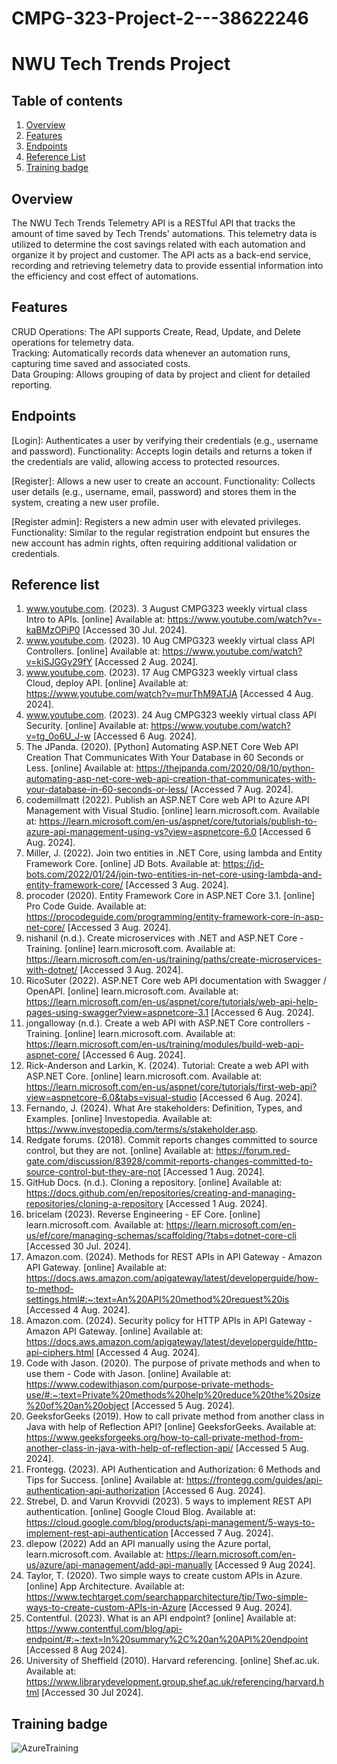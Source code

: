 # CMPG-323-Project-2---38622246
# NWU Tech Trends Project

## Table of contents
1. [Overview](#overview)
2. [Features](#features)
3. [Endpoints](#endpoints)
4. [Reference List](#reference-list)
5. [Training badge](#training-badge)
   
## Overview
The NWU Tech Trends Telemetry API is a RESTful API that tracks the amount of time saved by Tech Trends' automations. This telemetry data is utilized to determine the cost savings related with each automation and organize it by project and customer. The API acts as a back-end service, recording and retrieving telemetry data to provide essential information into the efficiency and cost effect of automations.

## Features
CRUD Operations: The API supports Create, Read, Update, and Delete operations for telemetry data.                       
Tracking: Automatically records data whenever an automation runs, capturing time saved and associated costs.                                     
Data Grouping: Allows grouping of data by project and client for detailed reporting.

## Endpoints
[Login]: Authenticates a user by verifying their credentials (e.g., username and password). 
Functionality: Accepts login details and returns a token if the credentials are valid, allowing access to protected resources.

[Register]: Allows a new user to create an account. 
Functionality: Collects user details (e.g., username, email, password) and stores them in the system, creating a new user profile.

[Register admin]: Registers a new admin user with elevated privileges.
Functionality: Similar to the regular registration endpoint but ensures the new account has admin rights, often requiring additional validation or credentials.

## Reference list

1. www.youtube.com. (2023). 3 August CMPG323 weekly virtual class Intro to APIs. [online] Available at: https://www.youtube.com/watch?v=-kaBMzOPiP0 [Accessed 30 Jul. 2024].
2. www.youtube.com. (2023). 10 Aug CMPG323 weekly virtual class API Controllers. [online] Available at: https://www.youtube.com/watch?v=kiSJGGy29fY [Accessed 2 Aug. 2024].
3. www.youtube.com. (2023). 17 Aug CMPG323 weekly virtual class Cloud, deploy API. [online] Available at: https://www.youtube.com/watch?v=murThM9ATJA [Accessed 4 Aug. 2024].‌
4. www.youtube.com. (2023). 24 Aug CMPG323 weekly virtual class API Security. [online] Available at: https://www.youtube.com/watch?v=tg_0o6U_J-w [Accessed 6 Aug. 2024].
5. The JPanda. (2020). [Python] Automating ASP.NET Core Web API Creation That Communicates With Your Database in 60 Seconds or Less. [online] Available at: https://thejpanda.com/2020/08/10/python-automating-asp-net-core-web-api-creation-that-communicates-with-your-database-in-60-seconds-or-less/ [Accessed 7 Aug. 2024].
6. codemillmatt (2022). Publish an ASP.NET Core web API to Azure API Management with Visual Studio. [online] learn.microsoft.com. Available at: https://learn.microsoft.com/en-us/aspnet/core/tutorials/publish-to-azure-api-management-using-vs?view=aspnetcore-6.0 [Accessed 6 Aug. 2024].
7. Miller, J. (2022). Join two entities in .NET Core, using lambda and Entity Framework Core. [online] JD Bots. Available at: https://jd-bots.com/2022/01/24/join-two-entities-in-net-core-using-lambda-and-entity-framework-core/ [Accessed 3 Aug. 2024].
8. procoder (2020). Entity Framework Core in ASP.NET Core 3.1. [online] Pro Code Guide. Available at: https://procodeguide.com/programming/entity-framework-core-in-asp-net-core/ [Accessed 3 Aug. 2024].
9. nishanil (n.d.). Create microservices with .NET and ASP.NET Core - Training. [online] learn.microsoft.com. Available at: https://learn.microsoft.com/en-us/training/paths/create-microservices-with-dotnet/ [Accessed 3 Aug. 2024].
10. RicoSuter (2022). ASP.NET Core web API documentation with Swagger / OpenAPI. [online] learn.microsoft.com. Available at: https://learn.microsoft.com/en-us/aspnet/core/tutorials/web-api-help-pages-using-swagger?view=aspnetcore-3.1 [Accessed 6 Aug. 2024].
11. jongalloway (n.d.). Create a web API with ASP.NET Core controllers - Training. [online] learn.microsoft.com. Available at: https://learn.microsoft.com/en-us/training/modules/build-web-api-aspnet-core/ [Accessed 6 Aug. 2024].
12. Rick-Anderson and Larkin, K. (2024). Tutorial: Create a web API with ASP.NET Core. [online] learn.microsoft.com. Available at: https://learn.microsoft.com/en-us/aspnet/core/tutorials/first-web-api?view=aspnetcore-6.0&tabs=visual-studio [Accessed 6 Aug. 2024].
13. Fernando, J. (2024). What Are stakeholders: Definition, Types, and Examples. [online] Investopedia. Available at: https://www.investopedia.com/terms/s/stakeholder.asp.
14. Redgate forums. (2018). Commit reports changes committed to source control, but they are not. [online] Available at: https://forum.red-gate.com/discussion/83928/commit-reports-changes-committed-to-source-control-but-they-are-not [Accessed 1 Aug. 2024].
15. GitHub Docs. (n.d.). Cloning a repository. [online] Available at: https://docs.github.com/en/repositories/creating-and-managing-repositories/cloning-a-repository [Accessed 1 Aug. 2024].
16. bricelam (2023). Reverse Engineering - EF Core. [online] learn.microsoft.com. Available at: https://learn.microsoft.com/en-us/ef/core/managing-schemas/scaffolding/?tabs=dotnet-core-cli [Accessed 30 Jul. 2024].
17. Amazon.com. (2024). Methods for REST APIs in API Gateway - Amazon API Gateway. [online] Available at: https://docs.aws.amazon.com/apigateway/latest/developerguide/how-to-method-settings.html#:~:text=An%20API%20method%20request%20is [Accessed 4 Aug. 2024].
18. Amazon.com. (2024). Security policy for HTTP APIs in API Gateway - Amazon API Gateway. [online] Available at: https://docs.aws.amazon.com/apigateway/latest/developerguide/http-api-ciphers.html [Accessed 4 Aug. 2024].
19. Code with Jason. (2020). The purpose of private methods and when to use them - Code with Jason. [online] Available at: https://www.codewithjason.com/purpose-private-methods-use/#:~:text=Private%20methods%20help%20reduce%20the%20size%20of%20an%20object [Accessed 5 Aug. 2024].
20. GeeksforGeeks (2019). How to call private method from another class in Java with help of Reflection API? [online] GeeksforGeeks. Available at: https://www.geeksforgeeks.org/how-to-call-private-method-from-another-class-in-java-with-help-of-reflection-api/ [Accessed 5 Aug. 2024].
21. Frontegg. (2023). API Authentication and Authorization: 6 Methods and Tips for Success. [online] Available at: https://frontegg.com/guides/api-authentication-api-authorization [Accessed 6 Aug. 2024].
22. Strebel, D. and Varun Krovvidi (2023). 5 ways to implement REST API authentication. [online] Google Cloud Blog. Available at: https://cloud.google.com/blog/products/api-management/5-ways-to-implement-rest-api-authentication [Accessed 7 Aug. 2024].
23. dlepow (2022) Add an API manually using the Azure portal, learn.microsoft.com. Available at: https://learn.microsoft.com/en-us/azure/api-management/add-api-manually [Accessed 9 Aug 2024].
24. Taylor, T. (2020). Two simple ways to create custom APIs in Azure. [online] App Architecture. Available at: https://www.techtarget.com/searchapparchitecture/tip/Two-simple-ways-to-create-custom-APIs-in-Azure [Accessed 9 Aug. 2024].
25. ‌Contentful. (2023). What is an API endpoint? [online] Available at: https://www.contentful.com/blog/api-endpoint/#:~:text=In%20summary%2C%20an%20API%20endpoint [Accessed 8 Aug 2024].
26. University of Sheffield (2010). Harvard referencing. [online] Shef.ac.uk. Available at: https://www.librarydevelopment.group.shef.ac.uk/referencing/harvard.html [Accessed 30 Jul 2024].

## Training badge
![AzureTraining](https://github.com/user-attachments/assets/dbf475ff-16aa-4fe9-97d4-77b64c9f436d)



 


‌

‌

‌

‌

‌

‌
‌

‌

‌

‌

‌

‌
‌



‌
